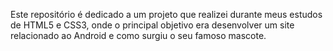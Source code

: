 Este repositório é dedicado a um projeto que realizei durante meus estudos de HTML5 e CSS3, onde o principal objetivo era desenvolver um site relacionado ao Android e como surgiu o seu famoso mascote.
